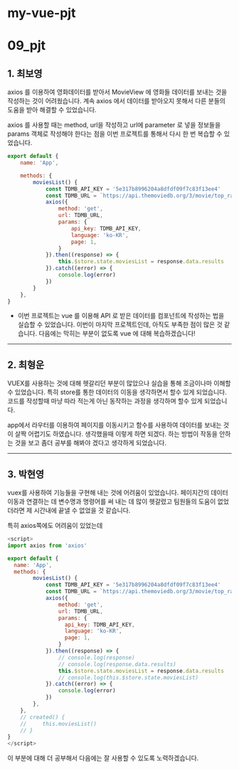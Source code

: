 # my-vue-pjt
# 09_pjt

## 1. 최보영

axios 를 이용하여 영화데이터를 받아서 MovieView 에 영화들 데이터를 보내는 것을 작성하는 것이 어려웠습니다. 계속 axios 에서 데이터를 받아오지 못해서 다른 분들의 도움을 받아 해결할 수 있었습니다. 

axios 를 사용할 때는 method, url을 작성하고 url에 parameter 로 넣을 정보들을 params 객체로 작성해야 한다는 점을 이번 프로젝트를 통해서 다시 한 번 복습할 수 있었습니다.

```js
export default {
    name: 'App',

    methods: {
        moviesList() {
            const TDMB_API_KEY = '5e317b8996204a8dfdf09f7c83f13ee4'
            const TDMB_URL = `https://api.themoviedb.org/3/movie/top_rated`
            axios({
                method: 'get',
                url: TDMB_URL,
                params: {
                    api_key: TDMB_API_KEY,
                    language: 'ko-KR',
                    page: 1,
                }
            }).then((response) => {
                this.$store.state.moviesList = response.data.results
            }).catch((error) => {
                console.log(error)
            })
        }
    },
}
```

- 이번 프로젝트는 vue 를 이용해 API 로 받은 데이터를 컴포넌트에 작성하는 법을 실습할 수 있었습니다. 이번이 마지막 프로젝트인데, 아직도 부족한 점이 많은 것 같습니다. 다음에는 막히는 부분이 없도록 vue 에 대해 복습하겠습니다!

<hr>

## 2. 최형운

VUEX를 사용하는 것에 대해 헷갈리던 부분이 많았으나 실습을 통해 조금이나마 이해할수 있었습니다. 
특히 store를 통한 데이터의 이동을 생각하면서 할수 있게 되었습니다. 코드를 작성할때 마냥 따라 적는게 아닌 동작하는 과정을 생각하며 할수 있게 되었습니다.

app에서 라우터를 이용하여 페이지를 이동시키고 함수를 사용하여 데이터를 보내는 것이 살짝 어렵기도 하였습니다. 생각했을때 이렇게 하면 되겠다. 하는 방법이 작동을 안하는 것을 보고 좀더 공부를 해봐야 겠다고 생각하게 되었습니다.

<hr>

## 3. 박현영

vuex를 사용하여 기능들을 구현해 내는 것에 어려움이 있었습니다.
페이지간의 데이터 이동과 연결하는 데 변수명과 명령어를 써 내는 데 많이 헷갈렸고
팀원들의 도움이 없었더라면 제 시간내에 끝낼  수 없었을 것 같습니다.

특히 axios쪽에도 어려움이 있었는데
```js
<script>
import axios from 'axios'

export default {
  name: 'App',
  methods: {
        moviesList() {
            const TDMB_API_KEY = '5e317b8996204a8dfdf09f7c83f13ee4'
            const TDMB_URL = `https://api.themoviedb.org/3/movie/top_rated`
            axios({
                method: 'get',
                url: TDMB_URL,
                params: {
                  api_key: TDMB_API_KEY,
                  language: 'ko-KR',
                  page: 1,
                }
            }).then((response) => {
                // console.log(response)
                // console.log(response.data.results)
                this.$store.state.moviesList = response.data.results
                // console.log(this.$store.state.moviesList)
            }).catch((error) => {
                console.log(error)
            })
        },
    },
    // created() {
    //     this.moviesList()
    // }
}
</script>
```
이 부분에 대해 더 공부해서 다음에는 잘 사용할 수 있도록 노력하겠습니다. 

